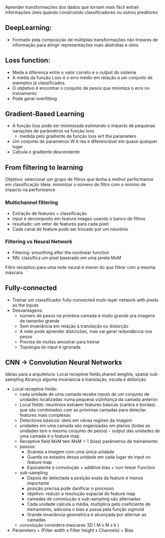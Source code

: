 Aprender transformações dos dados que tornam mais fácil extrair informações úteis quando construindo classificadores ou outros preditores

## DeepLearning:
- Formado pela composição de múltiplas transformações não lineares de informação para atingir representações mais abstratas e úteis

## Loss function:
- Mede a diferença entre o valor correto e o output do sistema
- A média da função Loss é o erro médio em relação a um conjunto de exemplos já classificados.
- O objtetivo é encontrar o conjunto de pesos que minimiza o erro no treinamento
- Pode gerar overfitting

## Gradient-Based Learning
- A função loss pode ser minimizada estimando o impacto de pequenas variações de parâmetros na função loss
	- medida pelo gradiente da função loss wrt the parameters
- Um conjunto de parametros W é rea e diferenciável em quase qualquer lugar
- Calcula o gradiente descendente

## From filtering to learning
Objetivo: selecionar um grupo de filtros que tenha a melhor performance em classificação
Ideia: minimizar o número de filtro com o mínimo de impacto na performance

### Multichannel filtering
- Extração de features + classificação
- input é decomposto em feature images usando o banco de filtros
- resultado: um vetor de features para cada pixel
- Cada canal de feature pode ser trocado por um neurônio

### Filtering vs Neural Network
- Filtering: smoothing after the nonlinear function
- NN: classifica um pixel baserado em uma janela MxM

Filtro receptivo para uma rede neural é menor do que filtrar com a mesma máscara

## Fully-connected
- Treinar um classificador fully-connected multi-layer network with pixels as the inputs
- Desvantagens:
	- número de pesos na primeira camada é muito grande pra imagens de tamanho grande
	- Sem invariância em relação à translação ou distorção
	- A rede pode aprender distorções, mas vai gerar redundância nos pesos
	- Precisa de muitas amostrar para treinar
	- Topologia do input é ignorada

## CNN -> Convolution Neural Networks
Ideias para a arquitetura:
Local receptive fields,shared weights, spatial sub-sampling
Alcança alguma invariancia à translação, escala e distorção
- Local receptive fields:
	- cada unidade de uma camada recebe inputs de um conjunto de unidades localizadas numa pequena vizinhança da camada anterior
	- Local fields: neurônios extraem features básicas (cantos e bordas) que são combinados com as próximas camadas para detectar features mais complexas
	- Detectores básicos: úteis em várias regiões da imagem
	- unidades em uma camada são organizadas em planos (todas as unidades tem o mesmo conjunto de pesos) - output das unidades de uma camada é o feature map
	- Receptive field MxM tem MxM + 1 (bias) parâmetros de treinamento
	- passos:
		- Scaneia a imagem com uma única unidade
		- Guarda os estados dessa unidade em cada lugar do input no feature map
		- Equivalente à convolução + additive bias + non-linear Function
	- sub-sampling
		- Depois de detectada a posição exata da feature é menos importante
		- posição precisa pode danificar o processo
		- objetivo: reduzir a resolução espacial do feature map
		- camadas de convolução e sub-sampling são alternadas
		- Cada unidade calcula a média, multiplica pelo coeficiente de treinamento, adiciona o bias e passa pela função sigmoid
		- Grande invariância geometrica é alcançada por alternar as camadas
	- convolução considera mascaras 3D ( M x M x k )
- Parameters = (Filter width x Filter height x Channels) + Bias